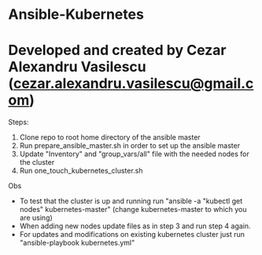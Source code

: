 # Ansible-Kubernetes
# Developed and created by Cezar Alexandru Vasilescu (cezar.alexandru.vasilescu@gmail.com)
Steps:
1. Clone repo to root home directory of the ansible master
2. Run prepare_ansible_master.sh in order to set up the ansible master
3. Update "Inventory" and "group_vars/all" file with the needed nodes for the cluster
4. Run one_touch_kubernetes_cluster.sh

Obs
 - To test that the cluster is up and running run "ansible -a "kubectl get nodes" kubernetes-master" (change kubernetes-master to which you are using)
 - When adding new nodes update files as in step 3 and run step 4 again.  
 - For updates and modifications on existing kubernetes cluster just run "ansible-playbook kubernetes.yml"
